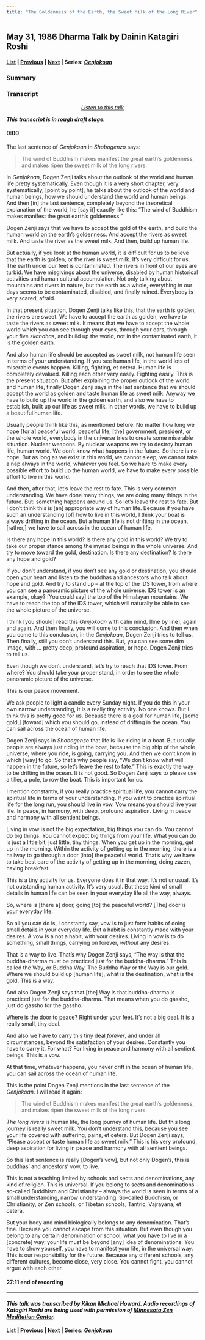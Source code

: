 ```yaml
---
title: "The Goldenness of the Earth, the Sweet Milk of the Long River"
---
```

## May 31, 1986 Dharma Talk by Dainin Katagiri Roshi

#### [List](list#1986) \| [Previous](1986-05-03-Ten-Grave-Prohibitory-Precepts) \| [Next](1986-06-28-Turning-the-Three-Poisons-into-Wheels) \| Series: [*Genjokoan*](genjokoan)

### Summary

### Transcript

<p align="center" style="font-style: italic">
<a href="https://www.mnzencenter.org/the-dainin-katagiri-audio-archive/the-goldenness-of-the-earth-the-sweet-milk-of-the-long-river" target="_blank">Listen to this talk</a>
</p>

***This transcript is in rough draft stage.***


#### 0:00

The last sentence of *Genjokoan* in *Shobogenzo* says:

> The wind of Buddhism makes manifest the great earth’s goldenness, and makes ripen the sweet milk of the long rivers.

In *Genjokoan*, Dogen Zenji talks about the outlook of the world and human life pretty systematically. Even though it is a very short chapter, very systematically, [point by point], he talks about the outlook of the world and human beings, how we should understand the world and human beings. And then [in] the last sentence, completely beyond the theoretical explanation of the world, he [say it] exactly like this: “The wind of Buddhism makes manifest the great earth’s goldenness.”

Dogen Zenji says that we have to accept the gold of the earth, and build the human world on the earth’s goldenness. And accept the rivers as sweet milk. And taste the river as the sweet milk. And then, build up human life. 

But actually, if you look at the human world, it is difficult for us to believe that the earth is golden, or the river is sweet milk. It’s very difficult for us. The earth under our feet is contaminated. The rivers in front of our eyes are turbid. We have misgivings about the universe, disabled by human historical activities and human cultural accumulation. Not only talking about mountains and rivers in nature, but the earth as a whole, everything in our days seems to be contaminated, disabled, and finally ruined. Everybody is very scared, afraid. 

In that present situation, Dogen Zenji talks like this, that the earth is golden, the rivers are sweet. We have to accept the earth as golden, we have to taste the rivers as sweet milk. It means that we have to accept the whole world which you can see through your eyes, through your ears, through your five *skandhas*, and build up the world, not in the contaminated earth, it is the golden earth. 

And also human life should be accepted as sweet milk, not human life seen in terms of your understanding. If you see human life, in the world lots of miserable events happen. Killing, fighting, et cetera. Human life is completely devalued. Killing each other very easily. Fighting easily. This is the present situation. But after explaining the proper outlook of the world and human life, finally Dogen Zenji says in the last sentence that we should accept the world as golden and taste human life as sweet milk. Anyway we have to build up the world in the golden earth, and also we have to establish, built up our life as sweet milk. In other words, we have to build up a beautiful human life. 

Usually people think like this, as mentioned before. No matter how long we hope [for a] peaceful world, peaceful life, [the] government, president, or the whole world, everybody in the universe tries to create some miserable situation. Nuclear weapons. By nuclear weapons we try to destroy human life, human world. We don’t know what happens in the future. So there is no hope. But as long as we exist in this world, we cannot sleep, we cannot take a nap always in the world, whatever you feel. So we have to make every possible effort to build up the human world, we have to make every possible effort to live in this world. 

And then, after that, let’s leave the rest to fate. This is very common understanding. We have done many things, we are doing many things in the future. But: something happens around us. So let’s leave the rest to fate. But I don’t think this is [an] appropriate way of human life. Because if you have such an understanding [of] how to live in this world, I think your boat is always drifting in the ocean. But a human life is not drifting in the ocean, [rather,] we have to sail across in the ocean of human life. 

Is there any hope in this world? Is there any gold in this world? We try to take our proper stance among the myriad beings in the whole universe. And try to move toward the gold, destination. Is there any destination? Is there any hope and gold? 

If you don’t understand, if you don’t see any gold or destination, you should open your heart and listen to the buddhas and ancestors who talk about hope and gold. And try to stand up – at the top of the IDS tower, from where you can see a panoramic picture of the whole universe. IDS tower is an example, okay? [You could say] the top of the Himalayan mountains. We have to reach the top of the IDS tower, which will naturally be able to see the whole picture of the universe. 

I think [you should] read this *Genjokoan* with calm mind, [line by line], again and again. And then finally, you will come to this conclusion. And then when you come to this conclusion, in the *Genjokoan*, Dogen Zenji tries to tell us. Then finally, still you don’t understand this. But, you can see some dim image, with ... pretty deep, profound aspiration, or hope. Dogen Zenji tries to tell us. 

Even though we don’t understand, let’s try to reach that IDS tower. From where? You should take your proper stand, in order to see the whole panoramic picture of the universe. 

This is our peace movement. 

We ask people to light a candle every Sunday night. If you do this in your own narrow understanding, it is a really tiny activity. No one knows. But I think this is pretty good for us. Because there is a goal for human life, [some gold,] \[toward] which you should go, instead of drifting in the ocean. You can sail across the ocean of human life.

Dogen Zenji says in *Shobogenzo* that life is like riding in a boat. But usually people are always just riding in the boat, because the big ship of the whole universe, where you ride, is going, carrying you. And then we don’t know in which [way] to go. So that’s why people say, “We don’t know what will happen in the future, so let’s leave the rest to fate.” This is exactly the way to be drifting in the ocean. It is not good. So Dogen Zenji says to please use a tiller, a pole, to row the boat. This is important for us. 

I mention constantly, if you really practice spiritual life, you cannot carry the spiritual life in terms of your understanding. If you want to practice spiritual life for the long run, you should live in vow. Vow means you should live your life. In peace, in harmony, with deep, profound aspiration. Living in peace and harmony with all sentient beings.

Living in vow is not the big expectation, big things you can do. You cannot do big things. You cannot expect big things from your life. What you can do is just a little bit, just little, tiny things. When you get up in the morning, get up in the morning. Within the activity of getting up in the morning, there is a hallway to go through a door [into] the peaceful world. That’s why we have to take best care of the activity of getting up in the morning, doing zazen, having breakfast. 

This is a tiny activity for us. Everyone does it in that way. It’s not unusual. It’s not outstanding human activity. It’s very usual. But these kind of small details in human life can be seen in your everyday life all the way, always. 

So, where is [there a] door, going [to] the peaceful world? [The] door is your everyday life. 

So all you can do is, I constantly say, vow is to just form habits of doing small details in your everyday life. But a habit is constantly made with your desires. A vow is a not a habit, with your desires. Living in vow is to do something, small things, carrying on forever, *without* any desires. 

That is a way to live. That’s why Dogen Zenji says, “The way is that the buddha-dharma must be practiced just for the buddha-dharma.” This is called the Way, or Buddha Way. The Buddha Way or the Way is our gold. Where we should build up [human life], what is the destination, what is the gold. This is a way. 

And also Dogen Zenji says that [the] Way is that buddha-dharma is practiced just for the buddha-dharma. That means when you do gassho, just do gassho for the gassho. 

Where is the door to peace? Right under your feet. It’s not a big deal. It is a really small, tiny deal. 

And also we have to carry this tiny deal *forever*, and under all circumstances, beyond the satisfaction of your desires. Constantly you have to carry it. For what? For living in peace and harmony with all sentient beings. This is a vow. 

At that time, whatever happens, you never drift in the ocean of human life, you can sail across the ocean of human life. 

This is the point Dogen Zenji mentions in the last sentence of the *Genjokoan*. I will read it again: 

> The wind of Buddhism makes manifest the great earth’s goldenness, and makes ripen the sweet milk of the long rivers.

*The long rivers* is human life, the long journey of human life. But this long journey is really sweet milk. You don’t understand this, because you see your life covered with suffering, pains, et cetera. But Dogen Zenji says, “Please accept or taste human life as sweet milk.” This is his very profound, deep aspiration for living in peace and harmony with all sentient beings.

So this last sentence is really [Dogen’s vow], but not only Dogen’s, this is buddhas’ and ancestors’ vow, to live.

This is not a teaching limited by schools and sects and denominations, any kind of religion. This is universal. If you belong to sects and denominations – so-called Buddhism and Christianity – always the world is seen in terms of a small understanding, narrow understanding. So-called Buddhism, or Christianity, or Zen schools, or Tibetan schools, Tantric, Vajrayana, et cetera. 

But your body and mind biologically belongs to any denomination. That’s fine. Because you cannot escape from this situation. But even though you belong to any certain denomination or school, what you have to live in a [concrete] way, your life must be beyond [any] idea of denominations. You have to show yourself, you have to manifest your life, in the universal way. This is our responsibility for the future. Because any different schools, any different cultures, become close, very close. You cannot fight, you cannot argue with each other. 

#### 27:11 end of recording

---

#### *This talk was transcribed by Kikan Michael Howard. Audio recordings of Katagiri Roshi are being used with permission of [Minnesota Zen Meditation Center](https://www.mnzencenter.org/katagiri-project.html).*

#### [List](list#1986) \| [Previous](1986-05-03-Ten-Grave-Prohibitory-Precepts) \| [Next](1986-06-28-Turning-the-Three-Poisons-into-Wheels) \| Series: [*Genjokoan*](genjokoan)
